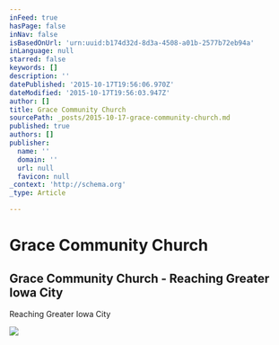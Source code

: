 ```yaml
---
inFeed: true
hasPage: false
inNav: false
isBasedOnUrl: 'urn:uuid:b174d32d-8d3a-4508-a01b-2577b72eb94a'
inLanguage: null
starred: false
keywords: []
description: ''
datePublished: '2015-10-17T19:56:06.970Z'
dateModified: '2015-10-17T19:56:03.947Z'
author: []
title: Grace Community Church
sourcePath: _posts/2015-10-17-grace-community-church.md
published: true
authors: []
publisher:
  name: ''
  domain: ''
  url: null
  favicon: null
_context: 'http://schema.org'
_type: Article

---
```

# Grace Community Church

<article style=""><h1>Grace Community Church - Reaching Greater Iowa City</h1><p>Reaching Greater Iowa City</p><img src="http://www.graceb3.org/wp-content/uploads/2015/10/Haiti1015_gallery.jpg" /></article>